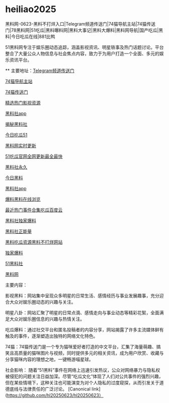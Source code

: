 # heiliao2025
黑料网-0623-黑料不打烊入口|Telegram频道传送门|74猫导航主站|74猫传送门|78黑料网|51吃瓜|黑料曝料网|黑料大事记|黑料大爆料|黑料网导航|国产吃瓜|黑料|今日吃瓜在线|881比鸭

51黑料网专注于娱乐圈动态追踪，涵盖影视资讯、明星轶事及热门话题讨论。平台整合了大量公众人物信息与社会焦点内容，致力于为用户打造一个全面、多元的娱乐资讯平台。

** 主要地址：<a href="https://74mao.com/">Telegram频道传送门</a>

<a href="https://74mao.com/">74猫导航主站</a>

<a href="https://74mao.com/">74猫传送门</a>

<a href="https://hls-15.pages.dev/">精选热门影视资源</a>

<a href="https://hls-55.pages.dev/">黑料社app</a>

<a href="https://hl273.pages.dev/">揭秘黑料社</a>

<a href="https://hls-52.pages.dev/">今日吃瓜51</a>

<a href="https://hls-49.pages.dev/">黑料网实时更新</a>

<a href="https://hl272.pages.dev/">51吃瓜官网全网更新最全最快</a>

<a href="https://hls-38.pages.dev/">黑料社永久</a>

<a href="https://hl240.pages.dev/">今日黑料</a>

<a href="https://hls-42.pages.dev/">黑料社app</a>

<a href="https://hl259.pages.dev/">爆料黑料在线浏览</a>

<a href="https://hl278.pages.dev/">最近热门事件合集吃瓜百度云</a>

<a href="https://hl265.pages.dev/">黑料社独家爆料</a>

<a href="https://hls-43.pages.dev/">黑料社正能量</a>

<a href="https://hl279.pages.dev/">黑料吃瓜资源黑料不打烊网站</a>

<a href="https://hl269.pages.dev/">独家爆料</a>

<a href="https://hls-17.pages.dev/">51黑料社</a>

<a href="https://hl284.pages.dev/">黑料网</a>

主要内容：

影视黑料：网站集中呈现众多明星的日常生活、感情经历与事业发展趣事，充分迎合大众对娱乐圈动态的兴趣与关注。

明星八卦：网站汇聚了明星的日常点滴、感情走向与事业动态等精彩花絮，全面满足大众对娱乐圈信息的兴趣与热情关注。

吃瓜爆料：通过社交平台和匿名投稿者的内容分享，网站揭露了许多主流媒体鲜有触及的事件，逐渐塑造出独特的网络文化特色。

74猫：74猫传送门是一个专为猫咪爱好者打造的中文平台，汇集了海量萌趣、搞笑且高质量的猫咪图片与视频，同时提供多元的相关资讯，成为用户欣赏、收藏与分享猫咪内容的理想之地，一键畅游喵星球。

社会影响：
随着“51黑料”事件在网络上迅速引发热议，公众对网络暴力与隐私权被侵犯的问题关注日益加深。尽管“吃瓜文化”体现了人们对公共事件的强烈兴趣，但在某些情境下，这种关注也可能演变为对个人隐私的过度窥探，从而引发关于道德底线与法律责任的广泛讨论。
[Canonical link](https://github.com/hl20250623/hl20250623）
